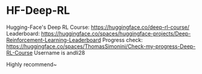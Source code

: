 # HF-Deep-RL
Hugging-Face's Deep RL Course: https://huggingface.co/deep-rl-course/
Leaderboard: https://huggingface.co/spaces/huggingface-projects/Deep-Reinforcement-Learning-Leaderboard
Progress check: https://huggingface.co/spaces/ThomasSimonini/Check-my-progress-Deep-RL-Course
Username is andli28

Highly recommend~
